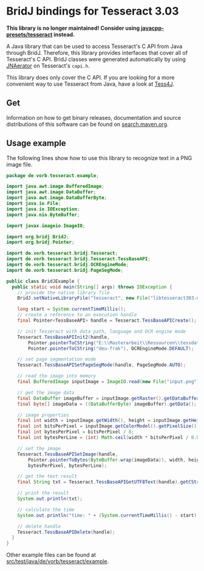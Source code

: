 # BridJ bindings for Tesseract 3.03

**This library is no longer maintained! Consider using [javacpp-presets/tesseract][jcpp-tess] instead.**

[jcpp-tess]: https://github.com/bytedeco/javacpp-presets/tree/master/tesseract

A Java library that can be used to access Tesseract's C API from Java through
BridJ. Therefore, this library provides interfaces that cover all of Tesseract's
C API. BridJ classes were generated automatically by using
[JNAerator](https://code.google.com/p/jnaerator/) on Tesseract's `capi.h`.

This library does only cover the C API. If you are looking for a more convenient
way to use Tesseract from Java, have a look at
[Tess4J](http://tess4j.sourceforge.net/).


## Get

Information on how to get binary releases, documentation and source
distributions of this software can be found on
[search.maven.org](http://search.maven.org/#search%7Cga%7C1%7Cg%3A%22de.vorb%22%20AND%20a%3A%22jtesseract%22).


## Usage example

The following lines show how to use this library to recognize text in a PNG
image file.

~~~ java
package de.vorb.tesseract.example;

import java.awt.image.BufferedImage;
import java.awt.image.DataBuffer;
import java.awt.image.DataBufferByte;
import java.io.File;
import java.io.IOException;
import java.nio.ByteBuffer;

import javax.imageio.ImageIO;

import org.bridj.BridJ;
import org.bridj.Pointer;

import de.vorb.tesseract.bridj.Tesseract;
import de.vorb.tesseract.bridj.Tesseract.TessBaseAPI;
import de.vorb.tesseract.bridj.OCREngineMode;
import de.vorb.tesseract.bridj.PageSegMode;

public class BridJExample {
  public static void main(String[] args) throws IOException {
    // provide the native library file
    BridJ.setNativeLibraryFile("tesseract", new File("libtesseract303.dll"));

    long start = System.currentTimeMillis();
    // create a reference to an execution handle
    final Pointer<TessBaseAPI> handle = Tesseract.TessBaseAPICreate();

    // init Tesseract with data path, language and OCR engine mode
    Tesseract.TessBaseAPIInit2(handle,
        Pointer.pointerToCString("E:\\Masterarbeit\\Ressourcen\\tessdata"),
        Pointer.pointerToCString("deu-frak"), OCREngineMode.DEFAULT);

    // set page segmentation mode
    Tesseract.TessBaseAPISetPageSegMode(handle, PageSegMode.AUTO);

    // read the image into memory
    final BufferedImage inputImage = ImageIO.read(new File("input.png"));

    // get the image data
    final DataBuffer imageBuffer = inputImage.getRaster().getDataBuffer();
    final byte[] imageData = ((DataBufferByte) imageBuffer).getData();

    // image properties
    final int width = inputImage.getWidth(), height = inputImage.getHeight();
    final int bitsPerPixel = inputImage.getColorModel().getPixelSize();
    final int bytesPerPixel = bitsPerPixel / 8;
    final int bytesPerLine = (int) Math.ceil(width * bitsPerPixel / 8.0);

    // set the image
    Tesseract.TessBaseAPISetImage(handle,
        Pointer.pointerToBytes(ByteBuffer.wrap(imageData)), width, height,
        bytesPerPixel, bytesPerLine);

    // get the text result
    final String txt = Tesseract.TessBaseAPIGetUTF8Text(handle).getCString();

    // print the result
    System.out.println(txt);

    // calculate the time
    System.out.println("time: " + (System.currentTimeMillis() - start) + "ms");

    // delete handle
    Tesseract.TessBaseAPIDelete(handle);
  }
}
~~~

Other example files can be found at
[src/test/java/de/vorb/tesseract/example][1].

[1]: https://github.com/pvorb/jtesseract/tree/master/src/test/java/de/vorb/tesseract/example

